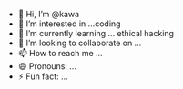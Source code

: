 - 👋 Hi, I’m @kawa
- 👀 I’m interested in ...coding
- 🌱 I’m currently learning ... ethical hacking 
- 💞️ I’m looking to collaborate on ...
- 📫 How to reach me ...
- 😄 Pronouns: ...
- ⚡ Fun fact: ...

<!---
Kaveeswaran/Kaveeswaran is a ✨ special ✨ repository because its `README.md` (this file) appears on your GitHub profile.
You can click the Preview link to take a look at your changes.
--->
